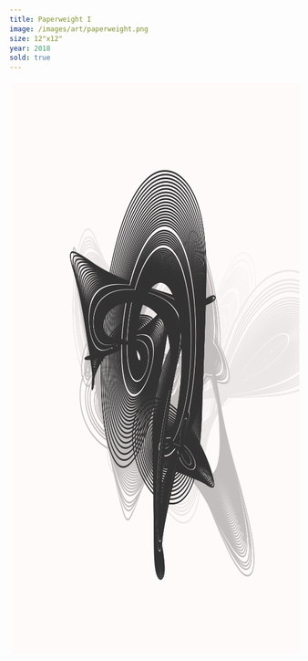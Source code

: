 ```yaml
---
title: Paperweight I
image: /images/art/paperweight.png
size: 12"x12"
year: 2018
sold: true
---
```


<img class="round-image"
    src="/images/art/paperweight.png"
    style="height:1000px; border-radius:4px;margin:5px"/>
